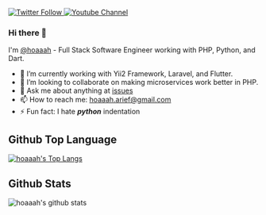 <p>
  <a href="https://twitter.com/hoaaah" target="_blank" rel="noopener noreferrer">
    <img alt="Twitter Follow" src="https://img.shields.io/twitter/follow/hoaaah?style=for-the-badge&logo=twitter&logoColor=white">
  </a>
  <a href="https://www.youtube.com/channel/UChxd3uL0JNx9KCC5nbVD1Yg" target="_blank" rel="noopener noreferrer">
    <img alt="Youtube Channel" src="https://img.shields.io/badge/-YouTube-red?&style=for-the-badge&logo=youtube&logoColor=white">
  </a>
  <!--<a href="https://github.com/sponsors/hoaaah" target="_blank" rel="noopener noreferrer">
    <img alt="GitHub Sponsors" src="https://img.shields.io/static/v1?label=Sponsor&message=%E2%9D%A4&logo=GitHub&style=for-the-badge">
  </a>-->
</p>


### Hi there 👋

I'm [@hoaaah](https://twitter.com/hoaaah) - Full Stack Software Engineer working with PHP, Python, and Dart.


- 🔭 I’m currently working with Yii2 Framework, Laravel, and Flutter.
- 👯 I’m looking to collaborate on making microservices work better in PHP.
- 💬 Ask me about anything at [issues](https://github.com/hoaaah/hoaaah/issues/new)
- 📫 How to reach me: [hoaaah.arief@gmail.com](mailto:hoaaah.arief@gmail.com)
- ⚡ Fun fact: I hate ***python*** indentation

## Github Top Language
[![hoaaah's Top Langs](https://github-readme-stats.vercel.app/api/top-langs/?username=hoaaah&theme=vue-dark&layout=compact)](https://github.com/anuraghazra/github-readme-stats)

## Github Stats
![hoaaah's github stats](https://github-readme-stats.vercel.app/api?username=hoaaah&show_icons=true&theme=radical)
